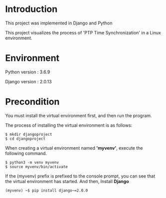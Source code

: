 # Introduction
This project was implemented in Django and Python

This project visualizes the process of 'PTP Time Synchronization' in a Linux environment.

# Environment
Python version : 3.6.9

Django version : 2.0.13 


# Precondition
You must install the virtual environment first, and then run the program.

The process of installing the virtual environment is as follows:


```
$ mkdir djangoproject
$ cd djangoproject
```

When creating a virtual environment named **'myvenv'**, execute the following command.

```
$ python3 -m venv myvenv
$ source myvenv/bin/activate 
```

If the (myvenv) prefix is prefixed to the console prompt, you can see that the virtual environment has started.
And then, Install **Django** 

```
(myvenv) ~$ pip install django~=2.0.0
```





